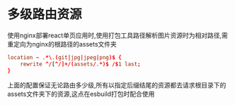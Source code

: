 # 多级路由资源

使用nginx部署react单页应用时,使用打包工具路径解析图片资源时为相对路径,需重定向为nginx的根路径的assets文件夹

``` nginx.conf
location ~ .*\.(git|jpg|jpeg|png)$ {
    rewrite ^/[^/]+/(assets/.*)$ /$1 last;
}
```
上面的配置保证无论路由多少级,所有以指定后缀结尾的资源都去请求根目录下的assets文件夹下的资源,这点在esbuild打包时配合使用